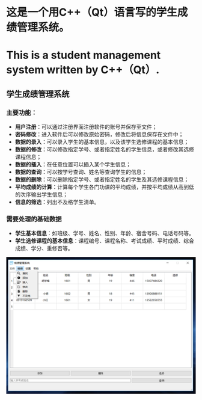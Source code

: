 # 这是一个用C++（Qt）语言写的学生成绩管理系统。
# This is a student management system written by C++（Qt）.




## 学生成绩管理系统


### 主要功能：
- **用户注册**：可以通过注册界面注册软件的账号并保存至文件；
- **密码修改**：进入软件后可以修改原始密码，修改后将信息保存在文件中；
- **数据的录入**：可以录入学生的基本信息，以及该学生选修课程的基本信息；
- **数据的修改**：可以修改指定学号、或者指定姓名的学生信息，或者修改其选修课程信息；
- **数据的插入**：在任意位置可以插入某个学生信息；
- **数据的查询**：可以按学号查询、姓名等查询学生的信息；
- **数据的删除**：可以删除指定学号、或者指定姓名的学生及其选修课程信息；
- **平均成绩的计算**：计算每个学生各门功课的平均成绩，并按平均成绩从高到低的次序输出学生信息；
- **信息的筛选**：列出不及格学生清单。


### 需要处理的基础数据
- **学生基本信息**：如班级、学号、姓名、性别、年龄、宿舍号码、电话号码等。
- **学生选修课程的基本信息**：课程编号、课程名称、考试成绩、平时成绩、综合成绩、学分、重修否等。


![学生管理系统](https://github.com/Baisha-Geek/Curriculum-Design/blob/master/student%20management%20system-cpp/picture/1.PNG "学生管理系统")
